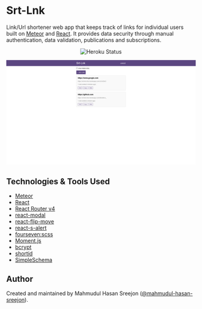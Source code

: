 # Srt-Lnk

Link/Url shortener web app that keeps track of links for individual users built on [Meteor](https://www.meteor.com/) and [React](https://reactjs.org/). It provides data security through manual authentication, data validation, publications and subscriptions.

<p align="center">
  <img src="https://pyheroku-badge.herokuapp.com/?app=srt-lnk-mhs&style=flat" alt="Heroku Status" />
</p>

![demo](https://raw.githubusercontent.com/mahmudul-hasan-sreejon/srt-lnk/main/static/demo.png)

## Technologies & Tools Used

* [Meteor](https://www.meteor.com/)
* [React](https://reactjs.org/)
* [React Router v4](https://reacttraining.com/react-router/)
* [react-modal](https://github.com/reactjs/react-modal)
* [react-flip-move](https://github.com/joshwcomeau/react-flip-move)
* [react-s-alert](https://github.com/juliancwirko/react-s-alert)
* [fourseven:scss](https://atmospherejs.com/fourseven/scss)
* [Moment.js](https://momentjs.com/)
* [bcrypt](https://www.npmjs.com/package/bcrypt)
* [shortid](https://github.com/dylang/shortid)
* [SimpleSchema](https://github.com/aldeed/simple-schema-js)

## Author

Created and maintained by Mahmudul Hasan Sreejon ([@mahmudul-hasan-sreejon](https://www.mahmudul-hasan-sreejon.com/)).
